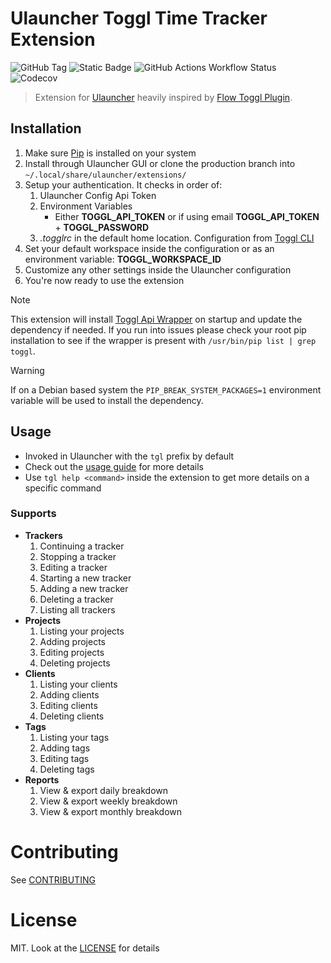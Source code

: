 # Ulauncher Toggl Time Tracker Extension

![GitHub Tag](https://img.shields.io/github/v/tag/ddkasa/ulauncher-toggl-extension?style=for-the-badge)
<img alt="Static Badge" src="https://img.shields.io/badge/python-3.10%20%7C%203.11%20%7C%203.12%20%7C%203.13-blue?style=for-the-badge&label=python">
![GitHub Actions Workflow Status](https://img.shields.io/github/actions/workflow/status/ddkasa/ulauncher-toggl-extension/.github%2Fworkflows%2Ftests.yaml?style=for-the-badge&link=https%3A%2F%2Fgithub.com%2Fddkasa%2Fulauncher-toggl-extension%2Factions%2Fworkflows%2Ftests.yaml)
<a href="https://app.codecov.io/gh/ddkasa/ulauncher-toggl-extension/tree/main/ulauncher_toggl_extension"></a><img alt="Codecov" src="https://img.shields.io/codecov/c/github/ddkasa/ulauncher-toggl-extension?style=for-the-badge"></a>

> Extension for [Ulauncher](https://github.com/Ulauncher/Ulauncher/) heavily inspired by [Flow Toggl Plugin](https://github.com/JamesNZL/flow-toggl-plugin).

## Installation

1. Make sure [Pip](https://github.com/pypa/pip) is installed on your system
2. Install through Ulauncher GUI or clone the production branch into `~/.local/share/ulauncher/extensions/`
3. Setup your authentication. It checks in order of:
   1. Ulauncher Config Api Token
   2. Environment Variables
      - Either **TOGGL_API_TOKEN** or if using email **TOGGL_API_TOKEN** + **TOGGL_PASSWORD**
   3. _.togglrc_ in the default home location. Configuration from [Toggl CLI](https://github.com/AuHau/toggl-cli)
4. Set your default workspace inside the configuration or as an environment variable: **TOGGL_WORKSPACE_ID**
5. Customize any other settings inside the Ulauncher configuration
6. You're now ready to use the extension

> [!NOTE]
> This extension will install [Toggl Api Wrapper](https://pypi.org/project/toggl-api-wrapper/) on startup and update the dependency if needed. If you run into issues please check your root pip installation to see if the wrapper is present with `/usr/bin/pip list | grep toggl`.

> [!WARNING]
> If on a Debian based system the `PIP_BREAK_SYSTEM_PACKAGES=1` environment variable will be used to install the dependency.

## Usage

- Invoked in Ulauncher with the `tgl` prefix by default
- Check out the [usage guide](docs/guide.md) for more details
- Use `tgl help <command>` inside the extension to get more details on a specific command

### Supports

- **Trackers**
  1. Continuing a tracker
  2. Stopping a tracker
  3. Editing a tracker
  4. Starting a new tracker
  5. Adding a new tracker
  6. Deleting a tracker
  7. Listing all trackers
- **Projects**
  1. Listing your projects
  2. Adding projects
  3. Editing projects
  4. Deleting projects
- **Clients**
  1. Listing your clients
  2. Adding clients
  3. Editing clients
  4. Deleting clients
- **Tags**
  1. Listing your tags
  2. Adding tags
  3. Editing tags
  4. Deleting tags
- **Reports**
  1. View & export daily breakdown
  2. View & export weekly breakdown
  3. View & export monthly breakdown

# Contributing

See [CONTRIBUTING](docs/CONTRIBUTING.md)

# License

MIT. Look at the [LICENSE](LICENSE.md) for details

